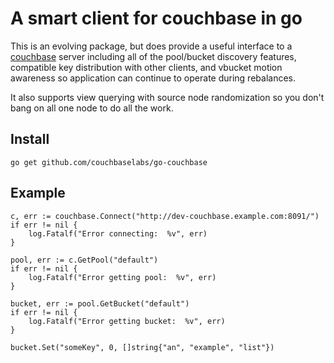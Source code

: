 # A smart client for couchbase in go

This is an evolving package, but does provide a useful interface to a
[couchbase](http://www.couchbase.com/) server including all of the
pool/bucket discovery features, compatible key distribution with other
clients, and vbucket motion awareness so application can continue to
operate during rebalances.

It also supports view querying with source node randomization so you
don't bang on all one node to do all the work.

## Install

    go get github.com/couchbaselabs/go-couchbase

## Example

    c, err := couchbase.Connect("http://dev-couchbase.example.com:8091/")
    if err != nil {
    	log.Fatalf("Error connecting:  %v", err)
    }

    pool, err := c.GetPool("default")
    if err != nil {
    	log.Fatalf("Error getting pool:  %v", err)
    }

    bucket, err := pool.GetBucket("default")
    if err != nil {
    	log.Fatalf("Error getting bucket:  %v", err)
    }

    bucket.Set("someKey", 0, []string{"an", "example", "list"})
